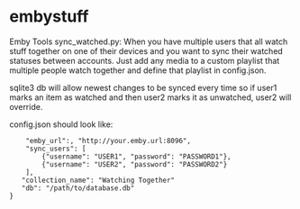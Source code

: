 # embystuff
Emby Tools
sync_watched.py: When you have multiple users that all watch stuff together on one of their devices and you want to sync their watched statuses between accounts. 
Just add any media to a custom playlist that multiple people watch together and define that playlist in config.json.

sqlite3 db will allow newest changes to be synced every time so if user1 marks an item as watched and then user2 marks it as unwatched, user2 will override.

config.json should look like:
```{
    "emby_url":, "http://your.emby.url:8096",
    "sync_users": [
        {"username": "USER1", "password": "PASSWORD1"},
        {"username": "USER2", "password": "PASSWORD2"}
    ],
   "collection_name": "Watching Together"
   "db": "/path/to/database.db"
}
```
